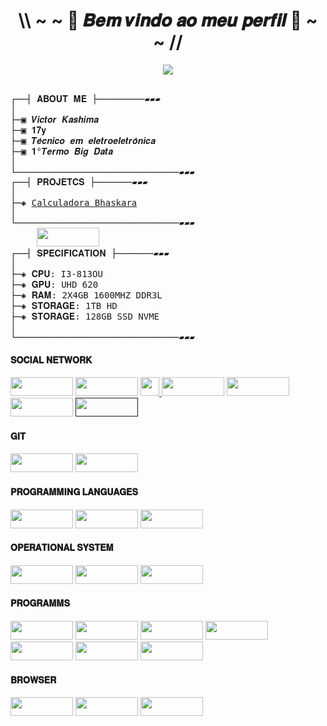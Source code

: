<!-- QUE DESGRAÇA -->
<h1 align="center">\\ ~ ~ 🖤 𝑩𝒆𝒎 𝒗𝒊𝒏𝒅𝒐 𝒂𝒐 𝒎𝒆𝒖 𝒑𝒆𝒓𝒇𝒊𝒍 🖤 ~ ~ //</h1>

<div align="center">
<img src="https://i.pinimg.com/originals/10/60/a5/1060a5e1f2114c618ab47017b4ce0d73.gif">
</div>
<br>
<pre>
┌──┤ 𝐀𝐁𝐎𝐔𝐓 𝐌𝐄 ├─────────▰▰▰
│
├─▣ 𝑽𝒊𝒄𝒕𝒐𝒓 𝑲𝒂𝒔𝒉𝒊𝒎𝒂
├─▣ 𝟏𝟕𝐲
├─▣ 𝑻𝒆́𝒄𝒏𝒊𝒄𝒐 𝒆𝒎 𝒆𝒍𝒆𝒕𝒓𝒐𝒆𝒍𝒆𝒕𝒓𝒐̂𝒏𝒊𝒄𝒂
├─▣ 𝟏°𝑻𝒆𝒓𝒎𝒐 𝑩𝒊𝒈 𝑫𝒂𝒕𝒂
│
└───────────────────────────────▰▰▰
┌──┤ 𝐏𝐑𝐎𝐉𝐄𝐓𝐂𝐒 ├───────▰▰▰
│
├─◈ <a href="https://github.com/VictorKashima/Calc2grau-py">Calculadora Bhaskara</a>
│
└───────────────────────────────▰▰▰
     <img height="30" width="100" src="https://img.shields.io/badge/acer%20Aspire%205-83B81A?style=for-the-badge&logo=acer&logoColor=white">
┌──┤ 𝐒𝐏𝐄𝐂𝐈𝐅𝐈𝐂𝐀𝐓𝐈𝐎𝐍 ├───────▰▰▰
│
├─◈ 𝐂𝐏𝐔: I3-813OU
├─◈ 𝐆𝐏𝐔: UHD 620
├─◈ 𝐑𝐀𝐌: 2X4GB 1600MHZ DDR3L
├─◈ 𝐒𝐓𝐎𝐑𝐀𝐆𝐄: 1TB HD
├─◈ 𝐒𝐓𝐎𝐑𝐀𝐆𝐄: 128GB SSD NVME
│
└───────────────────────────────▰▰▰
</pre>

<!-- icones https://dev.to/envoy_/150-badges-for-github-pnk -->
<!-- mais icones https://github.com/alexandresanlim/Badges4-README.md-Profile -->
<h4>𝐒𝐎𝐂𝐈𝐀𝐋 𝐍𝐄𝐓𝐖𝐎𝐑𝐊</h4>
  <p>
  <a href="https://www.instagram.com/victorkashimasz/"> <img height="30" width="100" src="https://img.shields.io/badge/Instagram-E4405F?style=for-the-badge&logo=instagram&logoColor=white"></a>
  <a href="https://www.youtube.com/channel/UCTvLPD3WgVTvxTKXlc3mC6w"> <img height="30" width="100" src="https://img.shields.io/badge/YouTube-FF0000?style=for-the-badge&logo=youtube&logoColor=white"></a>
  <a href="https://twitter.com/KashimaVictor"> <img height="30" width"100" src="https://img.shields.io/badge/Twitter-1DA1F2?style=for-the-badge&logo=twitter&logoColor=white"</a>
  <a href="https://t.me/VictorKashima"> <img height="30" width="100" src="https://img.shields.io/badge/Telegram-2CA5E0?style=for-the-badge&logo=telegram&logoColor=white"></a>
  <a href="https://www.tiktok.com/@victorkashima"> <img height="30" width="100" src="https://img.shields.io/badge/TikTok-000000?style=for-the-badge&logo=tiktok&logoColor=white"></a>
  <a href="https://discord.gg/K4HG8Ny"> <img height="30" width="100" src="https://img.shields.io/badge/Discord-7289DA?style=for-the-badge&logo=discord&logoColor=white"></a>
  <a href=""> <img height="30" width="100" src="https://img.shields.io/badge/Twitch-9146FF?style=for-the-badge&logo=twitch&logoColor=white"></a>
  </p>
  
<h4>𝐆𝐈𝐓</h4>
  <p>
  <a href="https://gitlab.com/VictorKashima"> <img height="30" width="100" src="https://img.shields.io/badge/GitLab-330F63?style=for-the-badge&logo=gitlab&logoColor=white"></a>
  <a href="https://github.com/VictorKashima"> <img height="30" width="100" src="https://img.shields.io/badge/GitHub-100000?style=for-the-badge&logo=github&logoColor=white"></a>
  </p>
  
<h4>𝐏𝐑𝐎𝐆𝐑𝐀𝐌𝐌𝐈𝐍𝐆 𝐋𝐀𝐍𝐆𝐔𝐀𝐆𝐄𝐒</h4>
  <p>
  <img height="30" width="100" src="https://img.shields.io/badge/Python-3776AB?style=for-the-badge&logo=python&logoColor=white">
  <img height="30" width="100" src="https://img.shields.io/badge/HTML5-E34F26?style=for-the-badge&logo=html5&logoColor=white">
  <img height="30" width="100" src="https://img.shields.io/badge/C%2B%2B-00599C?style=for-the-badge&logo=c%2B%2B&logoColor=white">
  </p>
  
  
<h4>𝐎𝐏𝐄𝐑𝐀𝐓𝐈𝐎𝐍𝐀𝐋 𝐒𝐘𝐒𝐓𝐄𝐌</h4>
  <p>
  <img height="30" width="100" src="https://img.shields.io/badge/Windows-0078D6?style=for-the-badge&logo=windows&logoColor=white">
  <img height="30" width="100" src="https://img.shields.io/badge/Ubuntu-E95420?style=for-the-badge&logo=ubuntu&logoColor=white">
  <img height="30" width="100" src="https://img.shields.io/badge/Android-3DDC84?style=for-the-badge&logo=android&logoColor=white">
  </p>
  
<h4>𝐏𝐑𝐎𝐆𝐑𝐀𝐌𝐌𝐒</h4>
  <p>
  <img height="30" width="100" src="https://img.shields.io/badge/Unity-100000?style=for-the-badge&logo=unity&logoColor=white">
  <img height="30" width="100" src="https://aleen42.github.io/badges/src/photoshop.svg">
  <img height="30" width="100" src="https://img.shields.io/badge/Audacity-0000CC?style=for-the-badge&logo=audacity&logoColor=white">
  <img height="30" width="100" src="https://img.shields.io/badge/Microsoft_Word-2B579A?style=for-the-badge&logo=microsoft-word&logoColor=white">
  <img height="30" width="100" src="https://img.shields.io/badge/Microsoft_PowerPoint-B7472A?style=for-the-badge&logo=microsoft-powerpoint&logoColor=white">
  <img height="30" width="100" src="https://img.shields.io/badge/Microsoft_Excel-217346?style=for-the-badge&logo=microsoft-excel&logoColor=white">
  <img height="30" width="100" src="https://img.shields.io/badge/Arduino-00979D?style=for-the-badge&logo=Arduino&logoColor=white">
  </p>
  
<h4>𝐁𝐑𝐎𝐖𝐒𝐄𝐑</h4>
  <p>
  <img height="30" width="100" src="https://img.shields.io/badge/Brave-FF1B2D?style=for-the-badge&logo=Brave&logoColor=white">
  <img height="30" width="100" src="https://img.shields.io/badge/Opera-FF1B2D?style=for-the-badge&logo=Opera&logoColor=white">
  <img height="30" width="100" src="https://img.shields.io/badge/Vivaldi-EF3939?style=for-the-badge&logo=Vivaldi&logoColor=white">

  
